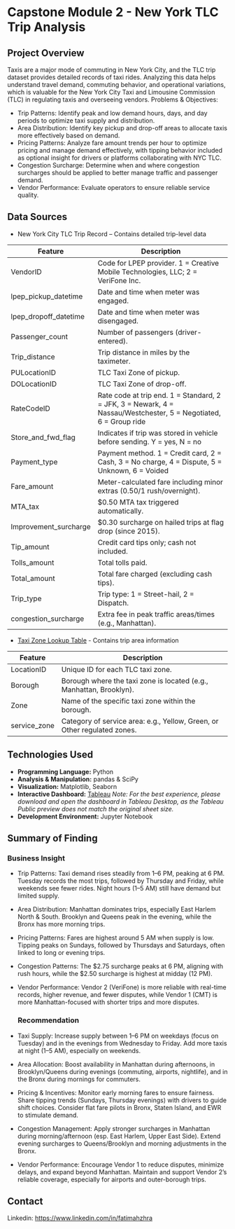 # Capstone Module 2 - New York TLC Trip Analysis

## Project Overview
Taxis are a major mode of commuting in New York City, and the TLC trip dataset provides detailed records of taxi rides. Analyzing this data helps understand travel demand, commuting behavior, and operational variations, which is valuable for the New York City Taxi and Limousine Commission (TLC) in regulating taxis and overseeing vendors. 
Problems & Objectives:
- Trip Patterns: Identify peak and low demand hours, days, and day periods to optimize taxi supply and distribution.
- Area Distribution: Identify key pickup and drop-off areas to allocate taxis more effectively based on demand.
- Pricing Patterns: Analyze fare amount trends per hour to optimize pricing and manage demand effectively, with tipping behavior included as optional insight for drivers or platforms collaborating with NYC TLC.
- Congestion Surcharge: Determine when and where congestion surcharges should be applied to better manage traffic and passenger demand.
- Vendor Performance: Evaluate operators to ensure reliable service quality.
    
## Data Sources
- New York City TLC Trip Record – Contains detailed trip-level data

| Feature               | Description |
|-----------------------|-------------|
| VendorID              | Code for LPEP provider. 1 = Creative Mobile Technologies, LLC; 2 = VeriFone Inc. |
| lpep_pickup_datetime  | Date and time when meter was engaged. |
| lpep_dropoff_datetime | Date and time when meter was disengaged. |
| Passenger_count       | Number of passengers (driver-entered). |
| Trip_distance         | Trip distance in miles by the taximeter. |
| PULocationID          | TLC Taxi Zone of pickup. |
| DOLocationID          | TLC Taxi Zone of drop-off. |
| RateCodeID            | Rate code at trip end. 1 = Standard, 2 = JFK, 3 = Newark, 4 = Nassau/Westchester, 5 = Negotiated, 6 = Group ride |
| Store_and_fwd_flag    | Indicates if trip was stored in vehicle before sending. Y = yes, N = no |
| Payment_type          | Payment method. 1 = Credit card, 2 = Cash, 3 = No charge, 4 = Dispute, 5 = Unknown, 6 = Voided |
| Fare_amount           | Meter-calculated fare including minor extras ($0.50/$1 rush/overnight). |
| MTA_tax               | $0.50 MTA tax triggered automatically. |
| Improvement_surcharge | $0.30 surcharge on hailed trips at flag drop (since 2015). |
| Tip_amount            | Credit card tips only; cash not included. |
| Tolls_amount          | Total tolls paid. |
| Total_amount          | Total fare charged (excluding cash tips). |
| Trip_type             | Trip type: 1 = Street-hail, 2 = Dispatch. |
| congestion_surcharge  | Extra fee in peak traffic areas/times (e.g., Manhattan). |

- [Taxi Zone Lookup Table](https://www.nyc.gov/site/tlc/about/tlc-trip-record-data.page) - Contains trip area information

| Feature       | Description |
|---------------|-------------|
| LocationID    | Unique ID for each TLC taxi zone. |
| Borough       | Borough where the taxi zone is located (e.g., Manhattan, Brooklyn). |
| Zone          | Name of the specific taxi zone within the borough. |
| service_zone  | Category of service area: e.g., Yellow, Green, or Other regulated zones. |

  
## Technologies Used
- **Programming Language:** Python  
- **Analysis & Manipulation:** pandas & SciPy  
- **Visualization:** Matplotlib, Seaborn  
- **Interactive Dashboard:** [Tableau](https://public.tableau.com/views/NewYorkTLCTripAnalysis/Dashboard?:language=en-US&publish=yes&:sid=&:redirect=auth&:display_count=n&:origin=viz_share_link)
  *Note: For the best experience, please download and open the dashboard in Tableau Desktop, as the Tableau Public preview does not match the original sheet size.*
- **Development Environment:** Jupyter Notebook

## Summary of Finding
  ### Business Insight
- Trip Patterns: Taxi demand rises steadily from 1–6 PM, peaking at 6 PM. Tuesday records the most trips, followed by Thursday and Friday, while weekends see fewer rides. Night hours (1–5 AM) still have demand but limited supply.
- Area Distribution: Manhattan dominates trips, especially East Harlem North & South. Brooklyn and Queens peak in the evening, while the Bronx has more morning trips.
- Pricing Patterns: Fares are highest around 5 AM when supply is low. Tipping peaks on Sundays, followed by Thursdays and Saturdays, often linked to long or evening trips.
- Congestion Patterns: The $2.75 surcharge peaks at 6 PM, aligning with rush hours, while the $2.50 surcharge is highest at midday (12 PM).
- Vendor Performance: Vendor 2 (VeriFone) is more reliable with real-time records, higher revenue, and fewer disputes, while Vendor 1 (CMT) is more Manhattan-focused with shorter trips and more disputes.
  
  ### Recommendation
- Taxi Supply: Increase supply between 1–6 PM on weekdays (focus on Tuesday) and in the evenings from Wednesday to Friday. Add more taxis at night (1–5 AM), especially on weekends.
- Area Allocation: Boost availability in Manhattan during afternoons, in Brooklyn/Queens during evenings (commuting, airports, nightlife), and in the Bronx during mornings for commuters.
- Pricing & Incentives: Monitor early morning fares to ensure fairness. Share tipping trends (Sundays, Thursday evenings) with drivers to guide shift choices. Consider flat fare pilots in Bronx, Staten Island, and EWR to stimulate demand.
- Congestion Management: Apply stronger surcharges in Manhattan during morning/afternoon (esp. East Harlem, Upper East Side). Extend evening surcharges to Queens/Brooklyn and morning adjustments in the Bronx.
- Vendor Performance: Encourage Vendor 1 to reduce disputes, minimize delays, and expand beyond Manhattan. Maintain and support Vendor 2’s reliable coverage, especially for airports and outer-borough trips.

## Contact
Linkedin: https://www.linkedin.com/in/fatimahzhra
